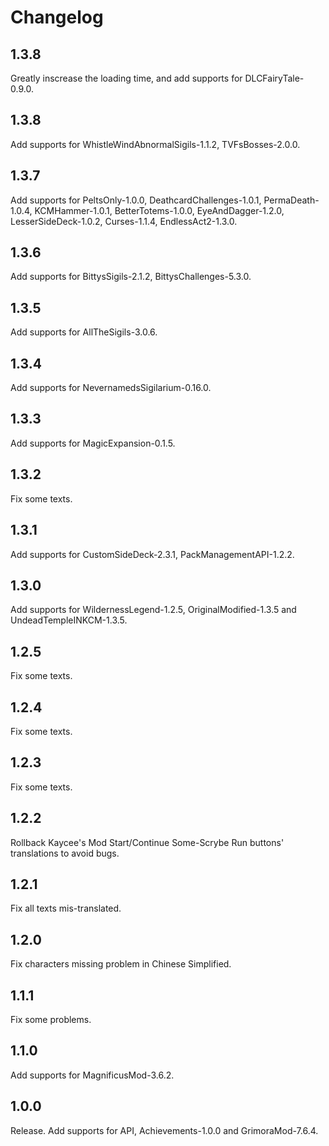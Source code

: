 # Changelog

## 1.3.8

Greatly inscrease the loading time, and add supports for DLCFairyTale-0.9.0.

## 1.3.8

Add supports for WhistleWindAbnormalSigils-1.1.2, TVFsBosses-2.0.0.

## 1.3.7

Add supports for PeltsOnly-1.0.0, DeathcardChallenges-1.0.1, PermaDeath-1.0.4, KCMHammer-1.0.1, BetterTotems-1.0.0, EyeAndDagger-1.2.0, LesserSideDeck-1.0.2, Curses-1.1.4, EndlessAct2-1.3.0.

## 1.3.6

Add supports for BittysSigils-2.1.2, BittysChallenges-5.3.0.

## 1.3.5

Add supports for AllTheSigils-3.0.6.

## 1.3.4

Add supports for NevernamedsSigilarium-0.16.0.

## 1.3.3

Add supports for MagicExpansion-0.1.5.

## 1.3.2

Fix some texts.

## 1.3.1

Add supports for CustomSideDeck-2.3.1, PackManagementAPI-1.2.2.

## 1.3.0

Add supports for WildernessLegend-1.2.5, OriginalModified-1.3.5 and UndeadTempleINKCM-1.3.5.

## 1.2.5

Fix some texts.

## 1.2.4

Fix some texts.

## 1.2.3

Fix some texts.

## 1.2.2

Rollback Kaycee's Mod Start/Continue Some-Scrybe Run buttons' translations to avoid bugs.

## 1.2.1

Fix all texts mis-translated.

## 1.2.0

Fix characters missing problem in Chinese Simplified.

## 1.1.1

Fix some problems.

## 1.1.0

Add supports for MagnificusMod-3.6.2.

## 1.0.0

Release. Add supports for API, Achievements-1.0.0 and GrimoraMod-7.6.4.